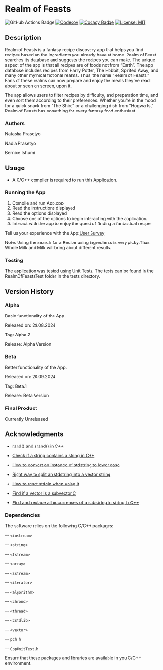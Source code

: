 # Realm of Feasts

![GitHub Actions Badge](https://github.com/Caca-XP/Realm-of-Feasts/actions/workflows/msbuild.yml/badge.svg)
[![Codecov](https://codecov.io/gh/Caca-XP/Realm-of-Feasts/graph/badge.svg?token=B2GNPQ8KT2)](https://codecov.io/gh/Caca-XP/Realm-of-Feasts)
[![Codacy Badge](https://app.codacy.com/project/badge/Grade/cc26c221b65748a4854ee6630a3794f9)](https://app.codacy.com/gh/Caca-XP/Realm-of-Feasts/dashboard?utm_source=gh&utm_medium=referral&utm_content=&utm_campaign=Badge_grade)
[![License: MIT](https://img.shields.io/badge/License-MIT-yellow.svg)](https://opensource.org/licenses/MIT)

## Description

Realm of Feasts is a fantasy recipe discovery app that helps you find recipes based on the ingredients you already have at home. Realm of Feast searches its database and suggests the recipes you can make. The unique aspect of the app is that all recipes are of foods not from “Earth”. The app database includes recipes from Harry Potter, The Hobbit, Spirited Away, and many other mythical fictional realms. Thus, the name "Realm of Feasts." Fans of these realms can now prepare and enjoy the meals they've read about or seen on screen, upon it.

The app allows users to filter recipes by difficulty, and preparation time, and even sort them according to their preferences. Whether you're in the mood for a quick snack from "The Shire" or a challenging dish from "Hogwarts," Realm of Feasts has something for every fantasy food enthusiast.

### Authors

Natasha Prasetyo 

Nadia Prasetyo

Bernice Ishumi

## Usage 

- A C/C++ compiler is required to run this Application.

### Running the App

1. Compile and run App.cpp
2. Read the instructions displayed 
3. Read the options displayed
4. Choose one of the options to begin interacting with the application.
5. Interact with the app to enjoy the quest of finding a fantastical recipe 

Tell us your experience with the App:[User Survey](https://forms.gle/r95YtPtUNcKDYVTXA)

Note: Using the search for a Recipe using ingredients is very picky.Thus Whole Milk and Milk will bring about different results. 

### Testing

The application was tested using Unit Tests. The tests can be found in the RealmOfFeastsTest folder in the tests directory.

## Version History 

### Alpha

Basic functionality of the App.

Released on: 29.08.2024

Tag: Alpha.2

Release: Alpha Version

### Beta 

Better functionality of the App.

Released on: 20.09.2024

Tag: Beta.1

Release: Beta Version

### Final Product 

Currently Unreleased 

## Acknowledgments

- [rand() and srand() in C++](https://www.geeksforgeeks.org/rand-and-srand-in-ccpp/)

- [Check if a string contains a string in C++](https://stackoverflow.com/questions/2340281/check-if-a-string-contains-a-string-in-c)

- [How to convert an instance of stdstring to lower case](https://stackoverflow.com/questions/313970/how-to-convert-an-instance-of-stdstring-to-lower-case)

- [Right way to split an stdstring into a vector string](https://stackoverflow.com/questions/5607589/right-way-to-split-an-stdstring-into-a-vectorstring)

- [How to reset stdcin when using it](https://stackoverflow.com/questions/39282953/how-to-reset-stdcin-when-using-it)

- [Find if a vector is a subvector C](https://stackoverflow.com/questions/30584131/find-if-vector-is-subvector-c)

- [Find and replace all occurrences of a substring in string in C++](https://www.geeksforgeeks.org/find-and-replace-all-occurrences-of-a-substring-in-string-in-cpp/)

### Dependencies

The software relies on the following C/C++ packages:

-- `<iostream>`

-- `<string>`

-- `<fstream>`

-- `<array>`

-- `<sstream>`

-- `<iterator>`

-- `<algorithm>`

-- `<chrono>` 

-- `<thread>`

-- `<cstdlib>`

-- `<vector>`

-- `pch.h`

-- `CppUnitTest.h`

Ensure that these packages and libraries are available in you C/C++ environment.


